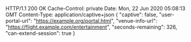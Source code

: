 HTTP/1.1 200 OK
Cache-Control: private
Date: Mon, 22 Jun 2020 05:08:13 GMT
Content-Type: application/captive+json
{
    "captive": false,
    "user-portal-url": "https://example.org/portal.html",
    "venue-info-url": "https://flight.example.com/entertainment",
    "seconds-remaining": 326,
    "can-extend-session": true
}
